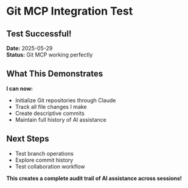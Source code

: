 # Git MCP Integration Test

## Test Successful! 

**Date:** 2025-05-29  
**Status:** Git MCP working perfectly

## What This Demonstrates

**I can now:**
- Initialize Git repositories through Claude
- Track all file changes I make
- Create descriptive commits 
- Maintain full history of AI assistance

## Next Steps
- Test branch operations
- Explore commit history
- Test collaboration workflow

**This creates a complete audit trail of AI assistance across sessions!**
